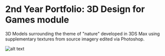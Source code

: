 # 2nd Year Portfolio: 3D Design for Games module

3D Models surrounding the theme of "nature" developed in 3DS Max using supplementary textures from source imagery edited via Photoshop.

![alt text](http://url/to/img.png)


